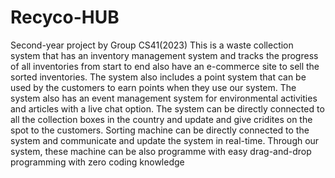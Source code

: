 # Recyco-HUB
Second-year project by Group CS41(2023)
This is a waste collection system that has an inventory management system and tracks the progress of all inventories from start to end
also have an e-commerce site to sell the sorted inventories.
The system also includes a point system that can be used by the customers to earn points when they use our system.
The system also has an event management system for environmental activities and articles with a live chat option.
The system can be directly connected to all the collection boxes in the country and update and give cridites on the spot to the customers.
Sorting machine can be directly connected to the system and communicate and update the system in real-time.
Through our system, these machine can be also programme with easy drag-and-drop programming with zero coding knowledge